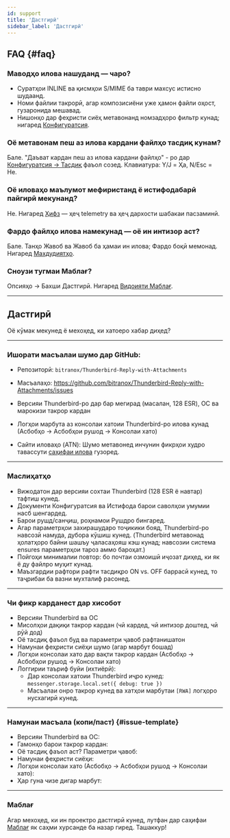 ```yaml
---
id: support
title: 'Дастгирӣ'
sidebar_label: 'Дастгирӣ'
---
```


## FAQ {#faq}

### Маводҳо илова нашуданд — чаро?

- Суратҳои INLINE ва қисмҳои S/MIME ба таври махсус истисно шудаанд.
- Номи файлии такрорӣ, агар композисиёни уже ҳамон файли оҳост, гузаронида мешавад.
- Нишонҳо дар феҳристи сиёҳ метавонанд номзадҳоро фильтр кунад; нигаред [Конфигуратсия](configuration#blacklist-glob-patterns).

### Оё метавонам пеш аз илова кардани файлҳо тасдиқ кунам?

Бале. "Даъват кардан пеш аз илова кардани файлҳо" - ро дар [Конфигуратсия → Тасдиқ](configuration#confirmation) фаъол созед. Клавиатура: Y/J = Ҳа, N/Esc = Не.

### Оё иловаҳо маълумот мефиристанд ё истифодабарӣ пайгирӣ мекунанд?

Не. Нигаред [Ҳифз](privacy) — ҳеҷ telemetry ва ҳеҷ дархости шабакаи пасзаминӣ.

### Фардо файлҳо илова намекунад — оё ин интизор аст?

Бале. Танҳо Жавоб ва Жавоб ба ҳамаи ин илова; Фардо боқӣ мемонад. Нигаред [Махдудиятҳо](usage#limitations).

### Сноузи тугмаи Маблағ?

Опсияҳо → Бахши Дастгирӣ. Нигаред [Видоияти Маблағ](configuration#donation-visibility).

---

## Дастгирӣ

Оё кӯмак мекунед ё мехоҳед, ки хатоеро хабар диҳед?

---

### Ишорати масъалаи шумо дар GitHub:

- Репозиторӣ: `bitranox/Thunderbird-Reply-with-Attachments`
- Масъалаҳо: https://github.com/bitranox/Thunderbird-Reply-with-Attachments/issues
- Версияи Thunderbird-ро дар бар мегирад (масалан, 128 ESR), ОС ва марокизи такрор кардан
- Логҳои марбута аз консолаи хатоии Thunderbird-ро илова кунад (Асбобҳо → Асбобҳои рушод → Консолаи хато)

- Сайти иловаҳо (ATN): Шумо метавонед инчунин фикрҳои худро тавассути [саҳифаи илова](https://addons.thunderbird.net/thunderbird/addon/reply-with-attachments) гузоред.

---

### Маслиҳатҳо

- Вижодатон дар версияи сохтаи Thunderbird (128 ESR ё навтар) тафтиш кунед.
- Документи Конфигуратсия ва Истифода барои саволҳои умумии насб шенгардед.
- Барои рушд/санҷиш, роҳнамои Рушдро бингаред.
- Агар параметрҳои захирашударо тоҷикики бояд, Thunderbird-ро навсозӣ намуда, дубора кӯшиш кунед. (Thunderbird метавонад ҳолатҳоро байни шашъу ҷаласаҳояш кэш кунад; навсозии система ensures параметрҳои тароз аммо бароҳат.)
- Пойгоҳи минималии повтор: бо почтаи озмоишӣ иҷозат диҳед, ки як ё ду файлро муҳит кунад.
- Маъзгардии рафтори рафти тасдиқро ON vs. OFF баррасӣ кунед, то таҷрибаи ба вазни мухталиф расонед.

---

### Чи фикр карданест дар хисобот

- Версияи Thunderbird ва ОС
- Мисолҳои дақиқи такрор кардан (чӣ кардед, чӣ интизор доштед, чӣ рӯй дод)
- Оё тасдиқ фаъол буд ва параметри ҷавоб рафтанишатон
- Намунаи феҳристи сиёҳи шумо (агар марбут бошад)
- Логҳои консолаи хато дар вақти такрор кардан (Асбобҳо → Асбобҳои рушод → Консолаи хато)
- Логгирии таъриф буйи (ихтиёрӣ):
  - Дар консолаи хатоии Thunderbird иҷро кунед: `messenger.storage.local.set({ debug: true })`
  - Масъалаи онро такрор кунед ва хатҳои марбутаи `[RWA]` логҳоро нусхагирӣ кунед.

---

### Намунаи масъала (копи/паст) {#issue-template}

- Версияи Thunderbird ва ОС:
- Гамонҳо барои такрор кардан:
- Оё тасдиқ фаъол аст? Параметри ҷавоб:
- Намунаи феҳристи сиёҳи:
- Логҳои консолаи хато (Асбобҳо → Асбобҳои рушод → Консолаи хато):
- Ҳар гуна чизе дигар марбут:

---

### Маблағ

Агар мехоҳед, ки ин проектро дастгирӣ кунед, лутфан дар саҳифаи [Маблағ](donation) як саҳми хурсанде ба назар гиред. Ташаккур!
